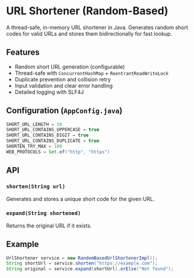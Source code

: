 # URL Shortener (Random-Based)
A thread-safe, in-memory URL shortener in Java.
Generates random short codes for valid URLs and stores them bidirectionally for fast lookup.

## Features
* Random short URL generation (configurable)
* Thread-safe with `ConcurrentHashMap` + `ReentrantReadWriteLock`
* Duplicate prevention and collision retry
* Input validation and clear error handling
* Detailed logging with SLF4J

## Configuration (`AppConfig.java`)
```java
SHORT_URL_LENGTH = 10
SHORT_URL_CONTAINS_UPPERCASE = true
SHORT_URL_CONTAINS_DIGIT = true
SHORT_URL_CONTAINS_DUPLICATE = true
SHORTEN_TRY_MAX = 100
WEB_PROTOCOLS = Set.of("http", "https")
```

## API
### `shorten(String url)`
Generates and stores a unique short code for the given URL.

### `expand(String shortened)`
Returns the original URL if it exists.

## Example
```java
UrlShortener service = new RandomBasedUrlShortenerImpl();
String shortUrl = service.shorten("https://example.com");
String original = service.expand(shortUrl).orElse("Not found");
```
